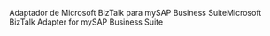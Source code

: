 <span data-ttu-id="cb501-101">Adaptador de Microsoft BizTalk para mySAP Business Suite</span><span class="sxs-lookup"><span data-stu-id="cb501-101">Microsoft BizTalk Adapter for mySAP Business Suite</span></span>